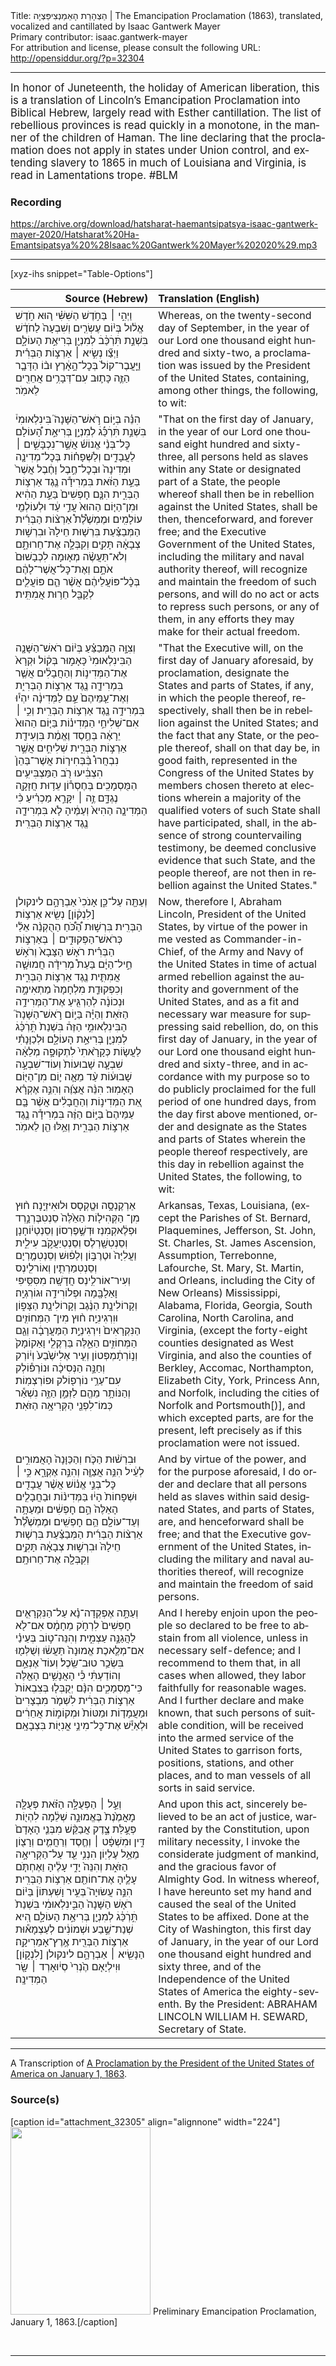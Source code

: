 <html>
<head></head>
<body>
Title: הַצְהָרַת הָאֵמַנְצִיפַּצְיָה | The Emancipation Proclamation (1863), translated, vocalized and cantillated by Isaac Gantwerk Mayer<br />
Primary contributor: isaac.gantwerk-mayer<br />
For attribution and license, please consult the following URL: <a href="http://opensiddur.org/?p=32304">http://opensiddur.org/?p=32304</a>
<p />
<hr />

<div class="english" lang="en" style="font-size: 1.2em;">
In honor of Juneteenth, the holiday of American liberation, this is a translation of Lincoln’s Emancipation Proclamation into Biblical Hebrew, largely read with Esther cantillation. The list of rebellious provinces is read quickly in a monotone, in the manner of the children of Haman. The line declaring that the proclamation does not apply in states under Union control, and extending slavery to 1865 in much of Louisiana and Virginia, is read in Lamentations trope. #BLM
</div>

<h3>Recording</h3>

https://archive.org/download/hatsharat-haemantsipatsya-isaac-gantwerk-mayer-2020/Hatsharat%20Ha-Emantsipatsya%20%28Isaac%20Gantwerk%20Mayer%202020%29.mp3

<hr />

[xyz-ihs snippet="Table-Options"]<table style="margin-left: auto; margin-right: auto;" class="draggable">
<thead><tr><th id="x" style="text-align: right;">Source (Hebrew)</th><th style="text-align: left;">Translation (English)</th></tr></thead>
<tbody>
<tr><td style="vertical-align:top;">
<div class="liturgy" lang="he">
וַיְהִ֣י ׀ בַּחֹ֣דֶשׁ הַשִּׁשִּׁ֗י ה֚וּא חֹ֣דֶשׁ אֱל֔וּל בְּי֨וֹם עֶשְׂרִ֤ים וְשִׁבְעָה֙ לַחֹדֶ֔שׁ בִּשְׁנַ֣ת תִּׄרְׄכַּׄ֔בׄ לְמִנְיַ֖ן בְּרִיאַ֣ת הָעוֹלָ֑ם וַיְצַ֞ו נְשִׂ֣יא ׀ אַרְצ֣וֹת הַבְּרִ֗ית וַיַּ֤עֲבֶר־קוֹל֙ בְּכׇל־הָ֣אָ֔רֶץ וּב֨וֹ הַדָּבָ֧ר הַזֶּ֛ה כָּת֛וּב עִם־דְּבָרִ֥ים אֲחֵרִ֖ים לֵאמֹֽר׃
</span></div></td>
 
<td style="vertical-align:top;">
<div class="english" lang="en">
Whereas, on the twenty-second day of September, in the year of our Lord one thousand eight hundred and sixty-two, a proclamation was issued by the President of the United States, containing, among other things, the following, to wit:
</div></td></tr>


<tr><td style="vertical-align:top;">
<div class="liturgy" lang="he">
הִנֵּ֗ה בְּי֣וֹם רֹ֣אשׁ־הַשָּׁנָה֮ בִּינִלְאוּמִי֒ בִּשְׁנַ֣ת תִּׄרְׄכַּׄ֡גׄ לְמִנְיַ֣ן בְּרִיאַ֣ת הָ֠עוֹלָם כׇּל־בְּנֵ֨י אֱנוֹשׁ֜ אֲשֶׁ֣ר־נִכְבָּשִׁ֣ים ׀ לַעֲבָדִ֣ים וְלַשְּׁפָח֗וֹת בְּכׇל־מְדִינָ֤ה וּמְדִינָה֙ וּבְכׇל־חֶ֣בֶל וָחֶ֔בֶל אֲשֶׁר֙ בַּעֵ֣ת הַזֹּ֔את בִּמְרִידָ֕ה נֶ֖גֶד אַרְצ֣וֹת הַבְּרִ֑ית הִנָּ֤ם חׇפְשִׁים֙ בַּעֵ֣ת הַהִ֔יא וּמִן־הַיּ֤וֹם הַהוּא֙ עֲדֵ֣י עַ֔ד וּלְעוֹלְמֵ֖י עוֹלָמִֽים׃ וּמֶמְשֶׁ֩לֶת֩ אַרְצ֨וֹת הַבְּרִ֜ית הַמְּבַצַּ֗עַת בִּרְשׁ֤וּת חֵילָהּ֙ וּבִרְשׁ֣וּת צְבָאָ֔הּ תָּקִ֖ים וְקִבְּלָ֣ה אֶת־חֵרוּתָ֑ם וְלֹא־תַּעֲשֶׂ֨ה מְא֤וּמָה לִכְבָשׁוּם֙ אֹתָ֣ם וְאֶת־כׇּל־אֲשֶׁר־לָהֶ֔ם בְּכׇ֨ל־פּוֹעֲלֵיהֶ֔ם אֲשֶׁ֨ר הֵ֧ם פּוֹעֲלִ֛ים לְקַבֵּ֖ל חֵר֥וּת אֲמִתִּֽית׃
</span></div></td>
 
<td style="vertical-align:top;">
<div class="english" lang="en">
"That on the first day of January, in the year of our Lord one thousand eight hundred and sixty-three, all persons held as slaves within any State or designated part of a State, the people whereof shall then be in rebellion against the United States, shall be then, thenceforward, and forever free; and the Executive Government of the United States, including the military and naval authority thereof, will recognize and maintain the freedom of such persons, and will do no act or acts to repress such persons, or any of them, in any efforts they may make for their actual freedom.
</div></td></tr>


<tr><td style="vertical-align:top;">
<div class="liturgy" lang="he">
וְצִוָּ֣ה הַמְּבַצֵּ֗עַ בְּי֨וֹם רֹאשׁ־הַשָּׁנָ֤ה הַבִּינִלְאוּמִי֙ כָּאָמ֣וּר בְּק֔וֹל וּקְרָא֙ אֶת־הַמְּדִינ֣וֹת וְהַחֲבָלִ֔ים אֲשֶׁ֧ר בִּמְרִידָ֛ה נֶ֖גֶד אַרְצ֣וֹת הַבְּרִי֑ת וְאֶת־עַ֤מֵּיהֶם֙ עַ֣ם לַמְּדִינָ֔ה יִהְי֕וּ בִּמְרִידָ֥ה נֶ֖גֶד אַרְצ֥וֹת הַבְּרִֽית׃ וְכִ֣י ׀ אִם־שְׁלִיחֵ֣י הַמְּדִינ֗וֹת בַּיּ֤וֹם הַהוּא֙ יֵרָאֶ֔ה בְּחֶ֣סֶד וֶאֱמֶ֔ת בִּוְעִידַ֖ת אַרְצ֣וֹת הַבְּרִ֑ית שְׁלִיחִ֣ים אֲשֶׁ֣ר נִבְחֲרוּ֩ בַּ֨בְּחִיר֤וֹת אֲשֶׁר־בַּהֵן֙ הִצְבִּ֔יעוּ רֹ֖ב הַמַּצְבִּיעִ֥ים הַמֻּסְמָכִֽים׃ בְּחֶסְר֕וֹן עֵד֥וּת חֲזָקָ֖ה נֶגְדָּ֑ם זֶ֣ה ׀ יִקָּרֵ֣א מַכְרִ֗יעַ כִּ֨י הַמְּדִינָ֤ה הַהִיא֙ וְעַמֶּ֔יהָ לֹ֧א בִּמְרִידָ֛ה נֶ֖גֶד אַרְצ֥וֹת הַבְּרִֽית׃
</span></div></td>
 
<td style="vertical-align:top;">
<div class="english" lang="en">
"That the Executive will, on the first day of January aforesaid, by proclamation, designate the States and parts of States, if any, in which the people thereof, respectively, shall then be in rebellion against the United States; and the fact that any State, or the people thereof, shall on that day be, in good faith, represented in the Congress of the United States by members chosen thereto at elections wherein a majority of the qualified voters of such State shall have participated, shall, in the absence of strong countervailing testimony, be deemed conclusive evidence that such State, and the people thereof, are not then in rebellion against the United States."
</div></td></tr>


<tr><td style="vertical-align:top;">
<div class="liturgy" lang="he">
וְעַתָּ֖ה עַל־כֵּ֑ן אָנֹכִי֙ אַבְרָהָ֣ם לינקולן [לִנְק֔וֹן] נְשִׂ֖יא אַרְצ֥וֹת הַבְּרִֽית׃ בִּרְשׁ֣וּת הַ֠כֹּ֠חַ הַהֻקְנֵ֨ה אֵלַ֜י כְּרֹאשׁ־הַפְּקוּדִ֣ים ׀ בְּאַרְצ֣וֹת הַבְּרִ֗ית רֹא֤שׁ הַצָּבָא֙ וְרֹא֣שׁ חֵ֣יל־הַיָּ֔ם בַּעֵת֩ מְרִידָ֨ה חֲמוּשָׁ֧ה אֲמִתִּ֛ית נֶ֖גֶד אַרְצ֣וֹת הַבְּרִ֑ית וְכִפְקוּדַ֤ת מִלְחָמָה֙ מַתְאִימָ֣ה וּנְכוֹנָ֔ה לְהַרְגִּ֖יעַ אֶת־הַמְּרִידָ֥ה הַזֹּאֽת׃ וְהַיָּ֗ה בַּי֣וֹם רֹ֣אשׁ־הַשָּׁנָה֮ הַבִּינִלְאוּמִ֣י הַזֶּה֒ בִּשְׁנַת֙ תִּ֣ׄרְׄכַּׄ֔גׄ לְמִנְיַ֖ן בְּרִיאַ֣ת הָעוֹלָ֑ם וּלְכַוָּנָתִ֗י לַעֲשׂ֤וֹת כְּקָרָ֙אתִי֙ לִתְקוּפָ֣ה מְלֵאָ֔ה שִׁבְעָ֤ה שָׁבוּעוֹת֙ וְעוֹד־שִׁבְעָ֣ה שָׁבוּע֔וֹת עַ֨ד מֵאָ֧ה י֛וֹם מִן־הַיּ֖וֹם הָאָמֽוּר׃ הִנֵּ֨ה אֲצַוֶּ֝ה וְהִנֵּ֣ה אֶקְרָ֗א אֵ֚ת הַמְּדִינ֣וֹת וְהַחֲבָלִ֔ים אֲשֶׁ֨ר בָּ֤ם עַמֵּיהֶם֙ בַּיּ֣וֹם הַזֶּ֔ה בִּמְרִידָ֕ה נֶ֖גֶד אַרְצ֣וֹת הַבְּרִ֑ית וְאֵ֥לּוּ הֵ֖ן לֵאמֹֽר׃
</span></div></td>
 
<td style="vertical-align:top;">
<div class="english" lang="en">
Now, therefore I, Abraham Lincoln, President of the United States, by virtue of the power in me vested as Commander-in-Chief, of the Army and Navy of the United States in time of actual armed rebellion against the authority and government of the United States, and as a fit and necessary war measure for suppressing said rebellion, do, on this first day of January, in the year of our Lord one thousand eight hundred and sixty-three, and in accordance with my purpose so to do publicly proclaimed for the full period of one hundred days, from the day first above mentioned, order and designate as the States and parts of States wherein the people thereof respectively, are this day in rebellion against the United States, the following, to wit:
</div></td></tr>


<tr><td style="vertical-align:top;">
<div class="liturgy" lang="he">
אַרְקֶנְסָ֥ה וּטֶ֖קְסָס וּלוּאִיזְיָֽנָה׃ ח֨וּץ מִן־ הַקְּהִיל֤וֹת הַאֵ֙לֶּה֙ סֵנְטִבֶּרְנָ֣רְד וּפְלֶ֔אקְמִנְז וּדְשֶׁ֣פֶרְסוֹן וְסֵנְטְי֔וֹחָנָן וְסֵנְטִשָׁ֖רְלֶס וְסֵנְטְיַעֲקֹ֣ב עִילִ֑ית וַעֲלִיָּה֙ וּטֶרֶבּ֣וֹן וְלַפ֔וּשׁ וְסֵנְטִמֶ֧רְיָם וְסֵנְטִמַרְתִ֛ין וְאוֹרלִ֖ינְס וְעִיר־אוֹרלִ֥ינְס חֲדָשָֽׁה׃ מִסִּסִּ֥יפִּי וָאַלָבָּ֖מָה וּפְלוֹרִידָ֥ה וּגוֹרְגְיָֽה׃ וְקָרוֹלִינָ֣ת הַנֶּ֔גֶב וְקָרוֹלִינָ֖ת הַצָּפ֑וֹן וּוִרְגִינִיָֽה׃ ח֨וּץ מִין־ הַמְּחוֹזִ֤ים הַנִּקְרָאִים֙ וִירְגִינְיַ֣ת הַמַּעֲרָבָ֔ה וְגַ֖ם הַמְּחוֹזִ֣ים הַאֵ֑לֶּה בֵּרְקֶלִ֤י וָאַקוֹמָק֙ וְנ֣וֹרְתָ֔מְפְּטוֹן וְעִ֤יר אֶלִישֶׁ֙בַע֙ וְי֔וֹרְק וְחַנָּ֣ה הַנְּסִיכָ֔ה וּנוֹרְפ֕וֹלְק עִם־עַרֵ֥י נוֹרְפ֖וֹלק וּפוֹרְצְמֽוֹת׃ וְהַנּוֹתָ֥ר מֵהֶ֖ם לַזְּמַ֣ן הַזֶּ֑ה נִשְׁאַ֕ר כְּמוֹ־לִפְנֵ֖י הַקְּרִיאָ֥ה הַזֹּאֽת׃
</span></div></td>
 
<td style="vertical-align:top;">
<div class="english" lang="en">
Arkansas, Texas, Louisiana, (except the Parishes of St. Bernard, Plaquemines, Jefferson, St. John, St. Charles, St. James Ascension, Assumption, Terrebonne, Lafourche, St. Mary, St. Martin, and Orleans, including the City of New Orleans) Mississippi, Alabama, Florida, Georgia, South Carolina, North Carolina, and Virginia, (except the forty-eight counties designated as West Virginia, and also the counties of Berkley, Accomac, Northampton, Elizabeth City, York, Princess Ann, and Norfolk, including the cities of Norfolk and Portsmouth[)], and which excepted parts, are for the present, left precisely as if this proclamation were not issued.
</div></td></tr>


<tr><td style="vertical-align:top;">
<div class="liturgy" lang="he">
וּבִרְשׁ֨וּת הַכֹּ֤ח וְהַכַּוָּנָה֙ הָאֲמוּרִ֣ים לְעֵ֔יל הִנֵּ֥ה אֲצַוֶּ֖ה וְהִנֵּ֣ה אֶקְרָ֑א כִּ֣י ׀ כׇּל־בְּנֵ֣י אֱנ֗וֹשׁ אֲשֶׁ֨ר עֲבָדִ֤ים וּשְׁפָחוֹת֙ הָי֔וּ בַּמְּדִינ֨וֹת וּבַחֲבָלִ֤ים הָאֵלֶּה֙ הֵ֣ם חׇפְשִׁ֔ים וּמֵעַתָּ֥ה וְעַד־עוֹלָ֖ם הֵ֥ם חׇפְשִֽׁים׃ וּמֶמְשֶׁ֩לֶת֩ אַרְצ֨וֹת הַבְּרִ֜ית הַמְּבַצַּ֗עַת בִּרְשׁ֤וּת חֵילָהּ֙ וּבִרְשׁ֣וּת צְבָאָ֔הּ תָּקִ֥ים וְקִבְּלָ֖ה אֶת־חֵרוּתָֽם׃
</span></div></td>
 
<td style="vertical-align:top;">
<div class="english" lang="en">
And by virtue of the power, and for the purpose aforesaid, I do order and declare that all persons held as slaves within said designated States, and parts of States, are, and henceforward shall be free; and that the Executive government of the United States, including the military and naval authorities thereof, will recognize and maintain the freedom of said persons.
</div></td></tr>


<tr><td style="vertical-align:top;">
<div class="liturgy" lang="he">
וְעַתָּ֣ה אֶפְקְדָה־נָ֗א עַל־הַנִּקְרָאִ֤ים חׇפְשִׁים֙ לִרְחֹ֣ק מֵחָמָ֔ס אִם־לֹ֖א לַהֲגַנָּ֣ה עַצְמִ֑ית וְהִנֵּה־ט֣וֹב בְּעֵינַ֗י אִם־מְלֶ֤אכֶת אֱמוּנָה֙ תַּעֲשׂ֔וּ וְשֻׁלְּמ֖וּ בִּשְׂכַ֥ר טוּב־שֵֽׂכֶל׃ וְעוֹד֙ אֶנְאַ֣ם וְהוֹדַעְתִּ֔י כִּ֕י הָאֲנָשִׁ֥ים הָאֵ֖לֶּה כִּי־מֻסְמָכִ֑ים הִנָּ֨ם יְקֻבְּל֤וּ בְּצִבְאוֹת֙ אַרְצ֣וֹת הַבְּרִ֔ית לִשְׁמֹ֤ר מִבְצָרִים֙ וּמַעֲמָד֤וֹת וּמַטּוֹת֙ וּמְקוֹמ֣וֹת אֲחֵרִ֔ים וּלְאַיֵּ֕שׁ אֶת־כׇּל־מִינֵ֥י אֳנִיּ֖וֹת בִּצְבָאָֽם׃
</span></div></td>
 
<td style="vertical-align:top;">
<div class="english" lang="en">
And I hereby enjoin upon the people so declared to be free to abstain from all violence, unless in necessary self-defence; and I recommend to them that, in all cases when allowed, they labor faithfully for reasonable wages. And I further declare and make known, that such persons of suitable condition, will be received into the armed service of the United States to garrison forts, positions, stations, and other places, and to man vessels of all sorts in said service.
</div></td></tr>


<tr><td style="vertical-align:top;">
<div class="liturgy" lang="he">
וְעַ֣ל ׀ הַפְּעֻלָּ֣ה הַזֹּ֗את פְּעֻלָּ֤ה מׇאֳמֶ֙נֶת֙ בֶּאֱמוּנָ֣ה שְׁלֵ֔מָה לִהְי֖וֹת פְּעֻ֣לַּת צֶ֑דֶק אֲבַקֵּ֨שׁ מִבְּנֵ֤י הָאָדָם֙ דִּ֣ין וּמִשְׁפָּ֔ט ׀ וְחֶ֧סֶד וְרַחֲמִ֛ים וְרָצ֖וֹן מֵאֵ֥ל עֶלְיֽוֹן׃ הִנְנִ֥י עֵ֖ד עַל־הַקְּרִיאָ֣ה הַזֹּא֑ת וְהִנֵּה֙ יָדִ֣י עָלֶ֔יהָ וַאֶחְתֹּ֧ם עָלֶ֛יהָ אֶת־חוֹתַ֖ם אַרְצ֥וֹת הַבְּרִֽית׃ הִנֵּ֣ה עֲשׂוּיָה֮ בְּעִ֣יר וָשִׁעְתּוֹן֒ בַּי֨וֹם רֹא֤שׁ הַשָּׁנָה֙ הַבִּ֣ינִלְאוּמִ֔י בִּשְׁנַת֙ תִּ֣ׄרְׄכַּׄ֔גׄ לְמִנְיַ֖ן בְּרִיאַ֣ת הָעוֹלָ֑ם הִ֚יא שְׁנַת־שֶׁ֣בַע וּשְׁמוֹנִ֔ים לְעַצְמָא֕וּת אַרְצ֥וֹת הַבְּרִ֖ית אֶ֥רֶץ־אָמֵרִיקָֽה׃ הַנָּשִׂ֖יא ׀ אַבְרָהָ֣ם לינקולן [לִנְק֑וֹן] וּוִילְיָא֤ם הֶ֙נְרִי֙ סְי֔וּאָרְד ׀ שָׂ֖ר הַמְּדִינָֽה׃
</span></div></td>
 
<td style="vertical-align:top;">
<div class="english" lang="en">
And upon this act, sincerely believed to be an act of justice, warranted by the Constitution, upon military necessity, I invoke the considerate judgment of mankind, and the gracious favor of Almighty God.  In witness whereof, I have hereunto set my hand and caused the seal of the United States to be affixed.  Done at the City of Washington, this first day of January, in the year of our Lord one thousand eight hundred and sixty three, and of the Independence of the United States of America the eighty-seventh.  By the President: ABRAHAM LINCOLN WILLIAM H. SEWARD, Secretary of State.
</div></td></tr>
</tbody></table>

<hr />

A Transcription of <a href="https://www.archives.gov/exhibits/featured-documents/emancipation-proclamation/transcript.html">A Proclamation by the President of the United States of America on January 1, 1863</a>.

<h3>Source(s)</h3>

[caption id="attachment_32305" align="alignnone" width="224"]<a href="https://opensiddur.org/wp-content/uploads/2020/06/preliminary-emancipation-proclamation-1024.jpg" rel="lightbox"><img src="https://opensiddur.org/wp-content/uploads/2020/06/preliminary-emancipation-proclamation-1024-224x300.jpg" alt="" width="224" height="300" class="size-medium wp-image-32305" /></a> Preliminary Emancipation Proclamation, January 1, 1863.[/caption]

&nbsp;

<hr />

&nbsp;
</body>
</html>